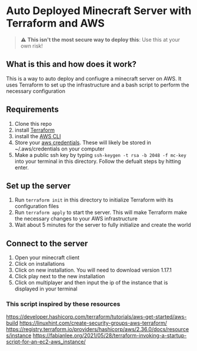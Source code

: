 # Auto Deployed Minecraft Server with Terraform and AWS

> :warning: **This isn't the most secure way to deploy this**: Use this at your own risk!

## What is this and how does it work?
This is a way to auto deploy and confiugre a minecraft server on AWS. It uses Terraform to set up the infrastructure and a bash script to perform the necessary configuration

## Requirements
1. Clone this repo
2. install [Terraform](https://developer.hashicorp.com/terraform/tutorials/aws-get-started/install-cli)
3. install the [AWS CLI](https://docs.aws.amazon.com/cli/latest/userguide/getting-started-install.html)
4. Store your [aws credentials](https://docs.aws.amazon.com/cli/latest/userguide/cli-chap-configure.html). These will likely be stored in ~/.aws/credentials on your computer
5. Make a public ssh key by typing `ssh-keygen -t rsa -b 2048 -f mc-key` into your terminal in this directory. Follow the defualt steps by hitting enter.


## Set up the server
1. Run `terraform init` in this directory to initialize Terraform with its configuration files
2. Run `terraform apply` to start the server. This will make Terraform make the necessary changes to your AWS infrastructure
3. Wait about 5 minutes for the server to fully initialize and create the world
 
## Connect to the server
1. Open your minecraft client
2. Click on installations
3. Click on new installation. You will need to download version 1.17.1
4. Click play next to the new installation
5. Click on multiplayer and then input the ip of the instance that is displayed in your terminal


### This script inspired by these resources

https://developer.hashicorp.com/terraform/tutorials/aws-get-started/aws-build
https://linuxhint.com/create-security-groups-aws-terraform/
https://registry.terraform.io/providers/hashicorp/aws/2.36.0/docs/resources/instance
https://fabianlee.org/2021/05/28/terraform-invoking-a-startup-script-for-an-ec2-aws_instance/

